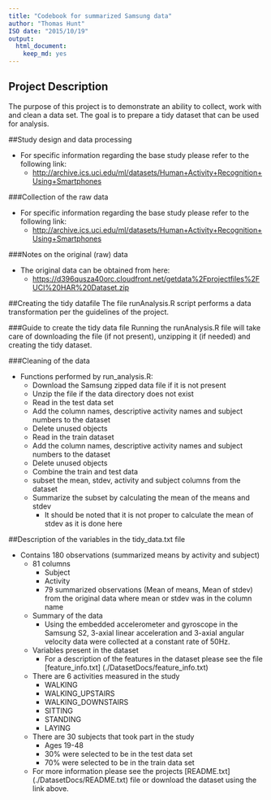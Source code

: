 ```yaml
---
title: "Codebook for summarized Samsung data"
author: "Thomas Hunt"
ISO date: "2015/10/19"
output:
  html_document:
    keep_md: yes
---
```


## Project Description
The purpose of this project is to demonstrate an ability to collect, work with and clean a data set.  The goal
is to prepare a tidy dataset that can be used for analysis.

##Study design and data processing
* For specific information regarding the base study please refer to the following link:
    *  http://archive.ics.uci.edu/ml/datasets/Human+Activity+Recognition+Using+Smartphones

###Collection of the raw data
* For specific information regarding the base study please refer to the following link:
    * http://archive.ics.uci.edu/ml/datasets/Human+Activity+Recognition+Using+Smartphones

###Notes on the original (raw) data 
* The original data can be obtained from here:
    * https://d396qusza40orc.cloudfront.net/getdata%2Fprojectfiles%2FUCI%20HAR%20Dataset.zip

##Creating the tidy datafile
The file runAnalysis.R script performs a data transformation per the guidelines of the project.

###Guide to create the tidy data file
Running the runAnalysis.R file will take care of downloading the file (if not present), unzipping it (if needed) and creating the tidy dataset.

###Cleaning of the data
* Functions performed by run_analysis.R:
    * Download the Samsung zipped data file if it is not present
    * Unzip the file if the data directory does not exist
    * Read in the test data set
    * Add the column names, descriptive activity names and subject numbers to the dataset
    * Delete unused objects
    * Read in the train dataset
    * Add the column names, descriptive activity names and subject numbers to the dataset
    * Delete unused objects
    * Combine the train and test data
    * subset the mean, stdev, activity and subject columns from the dataset
    * Summarize the subset by calculating the mean of the means and stdev
        * It should be noted that it is not proper to calculate the mean of stdev as it is done here


##Description of the variables in the tidy_data.txt file
* Contains 180 observations (summarized means by activity and subject)
    * 81 columns
        * Subject
        * Activity
        * 79 summarized observations (Mean of means, Mean of stdev) from the original data where mean or stdev was in the column name
    * Summary of the data
        * Using the embedded accelerometer and gyroscope in the Samsung S2, 3-axial linear acceleration and 3-axial angular velocity data were collected at a constant rate of 50Hz.
    * Variables present in the dataset
        * For a description of the features in the dataset please see the file [feature_info.txt] (./DatasetDocs/feature_info.txt) 
    * There are 6 activities measured in the study
        * WALKING
        * WALKING_UPSTAIRS
        * WALKING_DOWNSTAIRS
        * SITTING
        * STANDING
        * LAYING
    * There are 30 subjects that took part in the study
        * Ages 19-48
        * 30% were selected to be in the test data set
        * 70% were selected to be in the train data set
    * For more information please see the projects [README.txt] (./DatasetDocs/README.txt) file or download the dataset using the link above.




